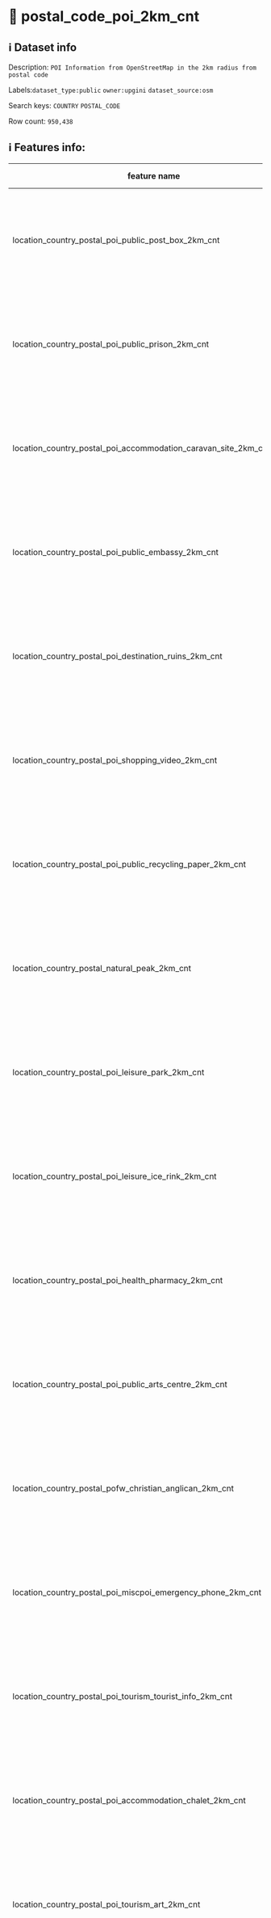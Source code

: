 # 📖 postal_code_poi_2km_cnt 
## ℹ️ Dataset info 
Description: `POI Information from OpenStreetMap in the 2km radius from postal code` 

Labels:`dataset_type:public` `owner:upgini` `dataset_source:osm` 

Search keys: `COUNTRY` `POSTAL_CODE`

Row count: `950,438`

## ℹ️ Features info:
|feature name|feature type|descrition|
|---|---|---|
|location_country_postal_poi_public_post_box_2km_cnt|INTEGER|Number of specific type osm objects in 2km radius from postal code|
|location_country_postal_poi_public_prison_2km_cnt|INTEGER|Number of specific type osm objects in 2km radius from postal code|
|location_country_postal_poi_accommodation_caravan_site_2km_cnt|INTEGER|Number of specific type osm objects in 2km radius from postal code|
|location_country_postal_poi_public_embassy_2km_cnt|INTEGER|Number of specific type osm objects in 2km radius from postal code|
|location_country_postal_poi_destination_ruins_2km_cnt|INTEGER|Number of specific type osm objects in 2km radius from postal code|
|location_country_postal_poi_shopping_video_2km_cnt|INTEGER|Number of specific type osm objects in 2km radius from postal code|
|location_country_postal_poi_public_recycling_paper_2km_cnt|INTEGER|Number of specific type osm objects in 2km radius from postal code|
|location_country_postal_natural_peak_2km_cnt|INTEGER|Number of specific type osm objects in 2km radius from postal code|
|location_country_postal_poi_leisure_park_2km_cnt|INTEGER|Number of specific type osm objects in 2km radius from postal code|
|location_country_postal_poi_leisure_ice_rink_2km_cnt|INTEGER|Number of specific type osm objects in 2km radius from postal code|
|location_country_postal_poi_health_pharmacy_2km_cnt|INTEGER|Number of specific type osm objects in 2km radius from postal code|
|location_country_postal_poi_public_arts_centre_2km_cnt|INTEGER|Number of specific type osm objects in 2km radius from postal code|
|location_country_postal_pofw_christian_anglican_2km_cnt|INTEGER|Number of specific type osm objects in 2km radius from postal code|
|location_country_postal_poi_miscpoi_emergency_phone_2km_cnt|INTEGER|Number of specific type osm objects in 2km radius from postal code|
|location_country_postal_poi_tourism_tourist_info_2km_cnt|INTEGER|Number of specific type osm objects in 2km radius from postal code|
|location_country_postal_poi_accommodation_chalet_2km_cnt|INTEGER|Number of specific type osm objects in 2km radius from postal code|
|location_country_postal_poi_tourism_art_2km_cnt|INTEGER|Number of specific type osm objects in 2km radius from postal code|
|location_country_postal_poi_shopping_beverages_2km_cnt|INTEGER|Number of specific type osm objects in 2km radius from postal code|
|location_country_postal_poi_miscpoi_water_mill_2km_cnt|INTEGER|Number of specific type osm objects in 2km radius from postal code|
|location_country_postal_poi_public_graveyard_2km_cnt|INTEGER|Number of specific type osm objects in 2km radius from postal code|
|location_country_postal_poi_destination_viewpoint_2km_cnt|INTEGER|Number of specific type osm objects in 2km radius from postal code|
|location_country_postal_poi_shopping_car_wash_2km_cnt|INTEGER|Number of specific type osm objects in 2km radius from postal code|
|location_country_postal_pofw_muslim_2km_cnt|INTEGER|Number of specific type osm objects in 2km radius from postal code|
|location_country_postal_poi_tourism_tourist_board_2km_cnt|INTEGER|Number of specific type osm objects in 2km radius from postal code|
|location_country_postal_poi_public_courthouse_2km_cnt|INTEGER|Number of specific type osm objects in 2km radius from postal code|
|location_country_postal_poi_destination_fort_2km_cnt|INTEGER|Number of specific type osm objects in 2km radius from postal code|
|location_country_postal_poi_miscpoi_tower_comms_2km_cnt|INTEGER|Number of specific type osm objects in 2km radius from postal code|
|location_country_postal_poi_shopping_sports_2km_cnt|INTEGER|Number of specific type osm objects in 2km radius from postal code|
|location_country_postal_poi_public_library_2km_cnt|INTEGER|Number of specific type osm objects in 2km radius from postal code|
|location_country_postal_poi_catering_pub_2km_cnt|INTEGER|Number of specific type osm objects in 2km radius from postal code|
|location_country_postal_poi_shopping_supermarket_2km_cnt|INTEGER|Number of specific type osm objects in 2km radius from postal code|
|location_country_postal_poi_public_recycling_metal_2km_cnt|INTEGER|Number of specific type osm objects in 2km radius from postal code|
|location_country_postal_pofw_jewish_2km_cnt|INTEGER|Number of specific type osm objects in 2km radius from postal code|
|location_country_postal_poi_destination_theme_park_2km_cnt|INTEGER|Number of specific type osm objects in 2km radius from postal code|
|location_country_postal_poi_shopping_vending_cigarette_2km_cnt|INTEGER|Number of specific type osm objects in 2km radius from postal code|
|location_country_postal_poi_health_doctors_2km_cnt|INTEGER|Number of specific type osm objects in 2km radius from postal code|
|location_country_postal_poi_miscpoi_water_works_2km_cnt|INTEGER|Number of specific type osm objects in 2km radius from postal code|
|location_country_postal_poi_public_post_office_2km_cnt|INTEGER|Number of specific type osm objects in 2km radius from postal code|
|location_country_postal_poi_shopping_florist_2km_cnt|INTEGER|Number of specific type osm objects in 2km radius from postal code|
|location_country_postal_poi_shopping_car_rental_2km_cnt|INTEGER|Number of specific type osm objects in 2km radius from postal code|
|location_country_postal_pofw_christian_methodist_2km_cnt|INTEGER|Number of specific type osm objects in 2km radius from postal code|
|location_country_postal_poi_accommodation_camp_site_2km_cnt|INTEGER|Number of specific type osm objects in 2km radius from postal code|
|location_country_postal_poi_catering_food_court_2km_cnt|INTEGER|Number of specific type osm objects in 2km radius from postal code|
|location_country_postal_poi_shopping_car_2km_cnt|INTEGER|Number of specific type osm objects in 2km radius from postal code|
|location_country_postal_poi_shopping_bicycle_2km_cnt|INTEGER|Number of specific type osm objects in 2km radius from postal code|
|location_country_postal_poi_shopping_books_2km_cnt|INTEGER|Number of specific type osm objects in 2km radius from postal code|
|location_country_postal_poi_miscpoi_hunting_stand_2km_cnt|INTEGER|Number of specific type osm objects in 2km radius from postal code|
|location_country_postal_poi_leisure_golf_course_2km_cnt|INTEGER|Number of specific type osm objects in 2km radius from postal code|
|location_country_postal_poi_shopping_greengrocer_2km_cnt|INTEGER|Number of specific type osm objects in 2km radius from postal code|
|location_country_postal_poi_miscpoi_bench_2km_cnt|INTEGER|Number of specific type osm objects in 2km radius from postal code|
|location_country_postal_poi_leisure_dog_park_2km_cnt|INTEGER|Number of specific type osm objects in 2km radius from postal code|
|location_country_postal_poi_shopping_department_store_2km_cnt|INTEGER|Number of specific type osm objects in 2km radius from postal code|
|location_country_postal_poi_shopping_shoes_2km_cnt|INTEGER|Number of specific type osm objects in 2km radius from postal code|
|location_country_postal_natural_mine_2km_cnt|INTEGER|Number of specific type osm objects in 2km radius from postal code|
|location_country_postal_poi_shopping_hairdresser_2km_cnt|INTEGER|Number of specific type osm objects in 2km radius from postal code|
|location_country_postal_poi_shopping_computer_2km_cnt|INTEGER|Number of specific type osm objects in 2km radius from postal code|
|location_country_postal_poi_accommodation_alpine_hut_2km_cnt|INTEGER|Number of specific type osm objects in 2km radius from postal code|
|location_country_postal_poi_destination_memorial_2km_cnt|INTEGER|Number of specific type osm objects in 2km radius from postal code|
|location_country_postal_poi_public_university_2km_cnt|INTEGER|Number of specific type osm objects in 2km radius from postal code|
|location_country_postal_poi_catering_biergarten_2km_cnt|INTEGER|Number of specific type osm objects in 2km radius from postal code|
|location_country_postal_pofw_christian_mormon_2km_cnt|INTEGER|Number of specific type osm objects in 2km radius from postal code|
|location_country_postal_poi_shopping_doityourself_2km_cnt|INTEGER|Number of specific type osm objects in 2km radius from postal code|
|location_country_postal_poi_accommodation_shelter_2km_cnt|INTEGER|Number of specific type osm objects in 2km radius from postal code|
|location_country_postal_poi_shopping_furniture_2km_cnt|INTEGER|Number of specific type osm objects in 2km radius from postal code|
|location_country_postal_poi_destination_zoo_2km_cnt|INTEGER|Number of specific type osm objects in 2km radius from postal code|
|location_country_postal_natural_volcano_2km_cnt|INTEGER|Number of specific type osm objects in 2km radius from postal code|
|location_country_postal_poi_public_marketplace_2km_cnt|INTEGER|Number of specific type osm objects in 2km radius from postal code|
|location_country_postal_poi_miscpoi_emergency_access_2km_cnt|INTEGER|Number of specific type osm objects in 2km radius from postal code|
|location_country_postal_poi_shopping_butcher_2km_cnt|INTEGER|Number of specific type osm objects in 2km radius from postal code|
|location_country_postal_poi_destination_battlefield_2km_cnt|INTEGER|Number of specific type osm objects in 2km radius from postal code|
|location_country_postal_poi_catering_restaurant_2km_cnt|INTEGER|Number of specific type osm objects in 2km radius from postal code|
|location_country_postal_poi_miscpoi_wastewater_plant_2km_cnt|INTEGER|Number of specific type osm objects in 2km radius from postal code|
|location_country_postal_poi_public_recycling_clothes_2km_cnt|INTEGER|Number of specific type osm objects in 2km radius from postal code|
|location_country_postal_pofw_shinto_2km_cnt|INTEGER|Number of specific type osm objects in 2km radius from postal code|
|location_country_postal_poi_destination_wayside_cross_2km_cnt|INTEGER|Number of specific type osm objects in 2km radius from postal code|
|location_country_postal_natural_cliff_2km_cnt|INTEGER|Number of specific type osm objects in 2km radius from postal code|
|location_country_postal_poi_leisure_cinema_2km_cnt|INTEGER|Number of specific type osm objects in 2km radius from postal code|
|location_country_postal_poi_tourism_tourist_guidepost_2km_cnt|INTEGER|Number of specific type osm objects in 2km radius from postal code|
|location_country_postal_poi_miscpoi_tower_observation_2km_cnt|INTEGER|Number of specific type osm objects in 2km radius from postal code|
|location_country_postal_poi_shopping_optician_2km_cnt|INTEGER|Number of specific type osm objects in 2km radius from postal code|
|location_country_postal_poi_miscpoi_camera_surveillance_2km_cnt|INTEGER|Number of specific type osm objects in 2km radius from postal code|
|location_country_postal_poi_accommodation_guest_house_2km_cnt|INTEGER|Number of specific type osm objects in 2km radius from postal code|
|location_country_postal_poi_shopping_mobile_phone_2km_cnt|INTEGER|Number of specific type osm objects in 2km radius from postal code|
|location_country_postal_poi_destination_monument_2km_cnt|INTEGER|Number of specific type osm objects in 2km radius from postal code|
|location_country_postal_poi_shopping_toys_2km_cnt|INTEGER|Number of specific type osm objects in 2km radius from postal code|
|location_country_postal_poi_health_dentist_2km_cnt|INTEGER|Number of specific type osm objects in 2km radius from postal code|
|location_country_postal_poi_miscpoi_toilet_2km_cnt|INTEGER|Number of specific type osm objects in 2km radius from postal code|
|location_country_postal_poi_public_college_2km_cnt|INTEGER|Number of specific type osm objects in 2km radius from postal code|
|location_country_postal_poi_accommodation_motel_2km_cnt|INTEGER|Number of specific type osm objects in 2km radius from postal code|
|location_country_postal_poi_health_veterinary_2km_cnt|INTEGER|Number of specific type osm objects in 2km radius from postal code|
|location_country_postal_pofw_christian_catholic_2km_cnt|INTEGER|Number of specific type osm objects in 2km radius from postal code|
|location_country_postal_poi_destination_attraction_2km_cnt|INTEGER|Number of specific type osm objects in 2km radius from postal code|
|location_country_postal_poi_public_school_2km_cnt|INTEGER|Number of specific type osm objects in 2km radius from postal code|
|location_country_postal_poi_leisure_nightclub_2km_cnt|INTEGER|Number of specific type osm objects in 2km radius from postal code|
|location_country_postal_pofw_christian_protestant_2km_cnt|INTEGER|Number of specific type osm objects in 2km radius from postal code|
|location_country_postal_pofw_christian_2km_cnt|INTEGER|Number of specific type osm objects in 2km radius from postal code|
|location_country_postal_poi_shopping_car_repair_2km_cnt|INTEGER|Number of specific type osm objects in 2km radius from postal code|
|location_country_postal_pofw_hindu_2km_cnt|INTEGER|Number of specific type osm objects in 2km radius from postal code|
|location_country_postal_poi_catering_cafe_2km_cnt|INTEGER|Number of specific type osm objects in 2km radius from postal code|
|location_country_postal_poi_public_town_hall_2km_cnt|INTEGER|Number of specific type osm objects in 2km radius from postal code|
|location_country_postal_poi_leisure_stadium_2km_cnt|INTEGER|Number of specific type osm objects in 2km radius from postal code|
|location_country_postal_poi_public_recycling_glass_2km_cnt|INTEGER|Number of specific type osm objects in 2km radius from postal code|
|location_country_postal_poi_miscpoi_lighthouse_2km_cnt|INTEGER|Number of specific type osm objects in 2km radius from postal code|
|location_country_postal_poi_public_public_building_2km_cnt|INTEGER|Number of specific type osm objects in 2km radius from postal code|
|location_country_postal_poi_miscpoi_drinking_water_2km_cnt|INTEGER|Number of specific type osm objects in 2km radius from postal code|
|location_country_postal_poi_public_telephone_2km_cnt|INTEGER|Number of specific type osm objects in 2km radius from postal code|
|location_country_postal_natural_beach_2km_cnt|INTEGER|Number of specific type osm objects in 2km radius from postal code|
|location_country_postal_poi_leisure_playground_2km_cnt|INTEGER|Number of specific type osm objects in 2km radius from postal code|
|location_country_postal_poi_shopping_kiosk_2km_cnt|INTEGER|Number of specific type osm objects in 2km radius from postal code|
|location_country_postal_poi_shopping_mall_2km_cnt|INTEGER|Number of specific type osm objects in 2km radius from postal code|
|location_country_postal_poi_public_nursing_home_2km_cnt|INTEGER|Number of specific type osm objects in 2km radius from postal code|
|location_country_postal_poi_leisure_tennis_court_2km_cnt|INTEGER|Number of specific type osm objects in 2km radius from postal code|
|location_country_postal_poi_leisure_theatre_2km_cnt|INTEGER|Number of specific type osm objects in 2km radius from postal code|
|location_country_postal_poi_shopping_convenience_2km_cnt|INTEGER|Number of specific type osm objects in 2km radius from postal code|
|location_country_postal_poi_shopping_outdoor_2km_cnt|INTEGER|Number of specific type osm objects in 2km radius from postal code|
|location_country_postal_pofw_muslim_sunni_2km_cnt|INTEGER|Number of specific type osm objects in 2km radius from postal code|
|location_country_postal_pofw_christian_orthodox_2km_cnt|INTEGER|Number of specific type osm objects in 2km radius from postal code|
|location_country_postal_pofw_christian_lutheran_2km_cnt|INTEGER|Number of specific type osm objects in 2km radius from postal code|
|location_country_postal_poi_miscpoi_water_tower_2km_cnt|INTEGER|Number of specific type osm objects in 2km radius from postal code|
|location_country_postal_poi_public_police_2km_cnt|INTEGER|Number of specific type osm objects in 2km radius from postal code|
|location_country_postal_poi_health_hospital_2km_cnt|INTEGER|Number of specific type osm objects in 2km radius from postal code|
|location_country_postal_poi_tourism_archaeological_2km_cnt|INTEGER|Number of specific type osm objects in 2km radius from postal code|
|location_country_postal_pofw_christian_baptist_2km_cnt|INTEGER|Number of specific type osm objects in 2km radius from postal code|
|location_country_postal_pofw_taoist_2km_cnt|INTEGER|Number of specific type osm objects in 2km radius from postal code|
|location_country_postal_poi_money_atm_2km_cnt|INTEGER|Number of specific type osm objects in 2km radius from postal code|
|location_country_postal_poi_miscpoi_fire_hydrant_2km_cnt|INTEGER|Number of specific type osm objects in 2km radius from postal code|
|location_country_postal_poi_shopping_gift_2km_cnt|INTEGER|Number of specific type osm objects in 2km radius from postal code|
|location_country_postal_poi_tourism_tourist_map_2km_cnt|INTEGER|Number of specific type osm objects in 2km radius from postal code|
|location_country_postal_poi_shopping_bicycle_rental_2km_cnt|INTEGER|Number of specific type osm objects in 2km radius from postal code|
|location_country_postal_poi_accommodation_hotel_2km_cnt|INTEGER|Number of specific type osm objects in 2km radius from postal code|
|location_country_postal_poi_leisure_swimming_pool_2km_cnt|INTEGER|Number of specific type osm objects in 2km radius from postal code|
|location_country_postal_poi_shopping_clothes_2km_cnt|INTEGER|Number of specific type osm objects in 2km radius from postal code|
|location_country_postal_poi_shopping_beauty_2km_cnt|INTEGER|Number of specific type osm objects in 2km radius from postal code|
|location_country_postal_poi_shopping_vending_machine_2km_cnt|INTEGER|Number of specific type osm objects in 2km radius from postal code|
|location_country_postal_poi_destination_picnic_site_2km_cnt|INTEGER|Number of specific type osm objects in 2km radius from postal code|
|location_country_postal_poi_public_recycling_2km_cnt|INTEGER|Number of specific type osm objects in 2km radius from postal code|
|location_country_postal_poi_destination_wayside_shrine_2km_cnt|INTEGER|Number of specific type osm objects in 2km radius from postal code|
|location_country_postal_poi_shopping_car_sharing_2km_cnt|INTEGER|Number of specific type osm objects in 2km radius from postal code|
|location_country_postal_natural_spring_2km_cnt|INTEGER|Number of specific type osm objects in 2km radius from postal code|
|location_country_postal_pofw_sikh_2km_cnt|INTEGER|Number of specific type osm objects in 2km radius from postal code|
|location_country_postal_poi_public_kindergarten_2km_cnt|INTEGER|Number of specific type osm objects in 2km radius from postal code|
|location_country_postal_pofw_buddhist_2km_cnt|INTEGER|Number of specific type osm objects in 2km radius from postal code|
|location_country_postal_poi_destination_artwork_2km_cnt|INTEGER|Number of specific type osm objects in 2km radius from postal code|
|location_country_postal_poi_shopping_laundry_2km_cnt|INTEGER|Number of specific type osm objects in 2km radius from postal code|
|location_country_postal_poi_accommodation_hostel_2km_cnt|INTEGER|Number of specific type osm objects in 2km radius from postal code|
|location_country_postal_poi_leisure_pitch_2km_cnt|INTEGER|Number of specific type osm objects in 2km radius from postal code|
|location_country_postal_poi_shopping_vending_parking_2km_cnt|INTEGER|Number of specific type osm objects in 2km radius from postal code|
|location_country_postal_poi_destination_castle_2km_cnt|INTEGER|Number of specific type osm objects in 2km radius from postal code|
|location_country_postal_poi_accommodation_bed_and_breakfast_2km_cnt|INTEGER|Number of specific type osm objects in 2km radius from postal code|
|location_country_postal_natural_glacier_2km_cnt|INTEGER|Number of specific type osm objects in 2km radius from postal code|
|location_country_postal_poi_shopping_chemist_2km_cnt|INTEGER|Number of specific type osm objects in 2km radius from postal code|
|location_country_postal_poi_money_bank_2km_cnt|INTEGER|Number of specific type osm objects in 2km radius from postal code|
|location_country_postal_poi_miscpoi_windmill_2km_cnt|INTEGER|Number of specific type osm objects in 2km radius from postal code|
|location_country_postal_pofw_christian_evangelical_2km_cnt|INTEGER|Number of specific type osm objects in 2km radius from postal code|
|location_country_postal_poi_public_community_centre_2km_cnt|INTEGER|Number of specific type osm objects in 2km radius from postal code|
|location_country_postal_poi_catering_bar_2km_cnt|INTEGER|Number of specific type osm objects in 2km radius from postal code|
|location_country_postal_poi_shopping_newsagent_2km_cnt|INTEGER|Number of specific type osm objects in 2km radius from postal code|
|location_country_postal_poi_public_fire_station_2km_cnt|INTEGER|Number of specific type osm objects in 2km radius from postal code|
|location_country_postal_natural_cave_entrance_2km_cnt|INTEGER|Number of specific type osm objects in 2km radius from postal code|
|location_country_postal_poi_miscpoi_waste_basket_2km_cnt|INTEGER|Number of specific type osm objects in 2km radius from postal code|
|location_country_postal_poi_miscpoi_fountain_2km_cnt|INTEGER|Number of specific type osm objects in 2km radius from postal code|
|location_country_postal_poi_shopping_travel_agency_2km_cnt|INTEGER|Number of specific type osm objects in 2km radius from postal code|
|location_country_postal_poi_shopping_stationery_2km_cnt|INTEGER|Number of specific type osm objects in 2km radius from postal code|
|location_country_postal_poi_shopping_garden_centre_2km_cnt|INTEGER|Number of specific type osm objects in 2km radius from postal code|
|location_country_postal_poi_shopping_bakery_2km_cnt|INTEGER|Number of specific type osm objects in 2km radius from postal code|
|location_country_postal_poi_destination_museum_2km_cnt|INTEGER|Number of specific type osm objects in 2km radius from postal code|
|location_country_postal_poi_catering_fast_food_2km_cnt|INTEGER|Number of specific type osm objects in 2km radius from postal code|
|location_country_postal_poi_leisure_sports_centre_2km_cnt|INTEGER|Number of specific type osm objects in 2km radius from postal code|
|location_country_postal_poi_miscpoi_water_well_2km_cnt|INTEGER|Number of specific type osm objects in 2km radius from postal code|
|location_country_postal_poi_destination_archaeological_site_2km_cnt|INTEGER|Number of specific type osm objects in 2km radius from postal code|
|location_country_postal_poi_shopping_jewelry_2km_cnt|INTEGER|Number of specific type osm objects in 2km radius from postal code|
|location_country_postal_pofw_muslim_shia_2km_cnt|INTEGER|Number of specific type osm objects in 2km radius from postal code|
